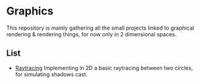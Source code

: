 # Graphics

This repository is mainly gathering all the small projects linked to graphical rendering & rendering things, for now only in 2 dimensional spaces.

## List

- [Raytracing](/raytracing)
Implementing in 2D a basic raytracing between two circles, for simulating shadows cast.
